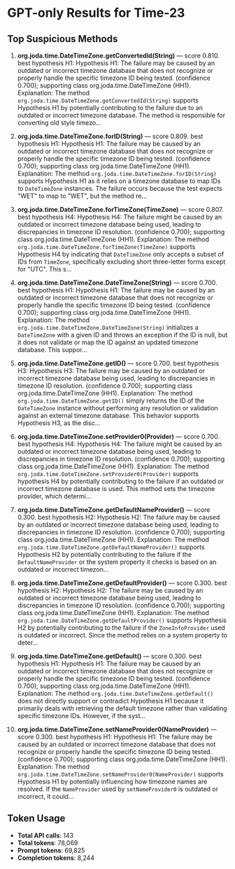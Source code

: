 # GPT-only Results for Time-23

## Top Suspicious Methods

1. **org.joda.time.DateTimeZone.getConvertedId(String)** — score 0.810. best hypothesis H1: Hypothesis H1: The failure may be caused by an outdated or incorrect timezone database that does not recognize or properly handle the specific timezone ID being tested. (confidence 0.700); supporting class org.joda.time.DateTimeZone (HH1).
    Explanation: The method `org.joda.time.DateTimeZone.getConvertedId(String)` supports Hypothesis H1 by potentially contributing to the failure due to an outdated or incorrect timezone database. The method is responsible for converting old style timezo...

2. **org.joda.time.DateTimeZone.forID(String)** — score 0.809. best hypothesis H1: Hypothesis H1: The failure may be caused by an outdated or incorrect timezone database that does not recognize or properly handle the specific timezone ID being tested. (confidence 0.700); supporting class org.joda.time.DateTimeZone (HH1).
    Explanation: The method `org.joda.time.DateTimeZone.forID(String)` supports Hypothesis H1 as it relies on a timezone database to map IDs to `DateTimeZone` instances. The failure occurs because the test expects "WET" to map to "WET", but the method re...

3. **org.joda.time.DateTimeZone.forTimeZone(TimeZone)** — score 0.807. best hypothesis H4: Hypothesis H4: The failure might be caused by an outdated or incorrect timezone database being used, leading to discrepancies in timezone ID resolution. (confidence 0.700); supporting class org.joda.time.DateTimeZone (HH1).
    Explanation: The method `org.joda.time.DateTimeZone.forTimeZone(TimeZone)` supports Hypothesis H4 by indicating that `DateTimeZone` only accepts a subset of IDs from `TimeZone`, specifically excluding short three-letter forms except for "UTC". This s...

4. **org.joda.time.DateTimeZone.DateTimeZone(String)** — score 0.700. best hypothesis H1: Hypothesis H1: The failure may be caused by an outdated or incorrect timezone database that does not recognize or properly handle the specific timezone ID being tested. (confidence 0.700); supporting class org.joda.time.DateTimeZone (HH1).
    Explanation: The method `org.joda.time.DateTimeZone.DateTimeZone(String)` initializes a `DateTimeZone` with a given ID and throws an exception if the ID is null, but it does not validate or map the ID against an updated timezone database. This suppor...

5. **org.joda.time.DateTimeZone.getID()** — score 0.700. best hypothesis H3: Hypothesis H3: The failure may be caused by an outdated or incorrect timezone database being used, leading to discrepancies in timezone ID resolution. (confidence 0.700); supporting class org.joda.time.DateTimeZone (HH1).
    Explanation: The method `org.joda.time.DateTimeZone.getID()` simply returns the ID of the `DateTimeZone` instance without performing any resolution or validation against an external timezone database. This behavior supports Hypothesis H3, as the disc...

6. **org.joda.time.DateTimeZone.setProvider0(Provider)** — score 0.700. best hypothesis H4: Hypothesis H4: The failure might be caused by an outdated or incorrect timezone database being used, leading to discrepancies in timezone ID resolution. (confidence 0.700); supporting class org.joda.time.DateTimeZone (HH1).
    Explanation: The method `org.joda.time.DateTimeZone.setProvider0(Provider)` supports hypothesis H4 by potentially contributing to the failure if an outdated or incorrect timezone database is used. This method sets the timezone provider, which determi...

7. **org.joda.time.DateTimeZone.getDefaultNameProvider()** — score 0.300. best hypothesis H2: Hypothesis H2: The failure may be caused by an outdated or incorrect timezone database being used, leading to discrepancies in timezone ID resolution. (confidence 0.700); supporting class org.joda.time.DateTimeZone (HH1).
    Explanation: The method `org.joda.time.DateTimeZone.getDefaultNameProvider()` supports Hypothesis H2 by potentially contributing to the failure if the `DefaultNameProvider` or the system property it checks is based on an outdated or incorrect timezon...

8. **org.joda.time.DateTimeZone.getDefaultProvider()** — score 0.300. best hypothesis H2: Hypothesis H2: The failure may be caused by an outdated or incorrect timezone database being used, leading to discrepancies in timezone ID resolution. (confidence 0.700); supporting class org.joda.time.DateTimeZone (HH1).
    Explanation: The method `org.joda.time.DateTimeZone.getDefaultProvider()` supports Hypothesis H2 by potentially contributing to the failure if the `ZoneInfoProvider` used is outdated or incorrect. Since the method relies on a system property to deter...

9. **org.joda.time.DateTimeZone.getDefault()** — score 0.300. best hypothesis H1: Hypothesis H1: The failure may be caused by an outdated or incorrect timezone database that does not recognize or properly handle the specific timezone ID being tested. (confidence 0.700); supporting class org.joda.time.DateTimeZone (HH1).
    Explanation: The method `org.joda.time.DateTimeZone.getDefault()` does not directly support or contradict Hypothesis H1 because it primarily deals with retrieving the default timezone rather than validating specific timezone IDs. However, if the syst...

10. **org.joda.time.DateTimeZone.setNameProvider0(NameProvider)** — score 0.300. best hypothesis H1: Hypothesis H1: The failure may be caused by an outdated or incorrect timezone database that does not recognize or properly handle the specific timezone ID being tested. (confidence 0.700); supporting class org.joda.time.DateTimeZone (HH1).
    Explanation: The method `org.joda.time.DateTimeZone.setNameProvider0(NameProvider)` supports Hypothesis H1 by potentially influencing how timezone names are resolved. If the `NameProvider` used by `setNameProvider0` is outdated or incorrect, it could...


## Token Usage

- **Total API calls**: 143
- **Total tokens**: 78,069
- **Prompt tokens**: 69,825
- **Completion tokens**: 8,244
